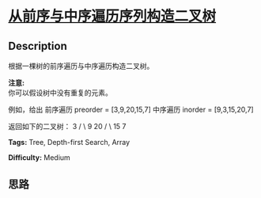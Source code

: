 # [从前序与中序遍历序列构造二叉树][title]

## Description

根据一棵树的前序遍历与中序遍历构造二叉树。

**注意:**  
你可以假设树中没有重复的元素。

例如，给出
            前序遍历 preorder = [3,9,20,15,7]    中序遍历 inorder = [9,3,15,20,7]

返回如下的二叉树：
                3       / \      9  20        /  \       15   7


**Tags:** Tree, Depth-first Search, Array

**Difficulty:** Medium

## 思路

[title]: https://leetcode-cn.com/problems/construct-binary-tree-from-preorder-and-inorder-traversal
